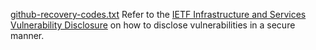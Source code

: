 [github-recovery-codes.txt](https://github.com/ietf-tools/.github/files/9034098/github-recovery-codes.txt)
Refer to the [IETF Infrastructure and Services Vulnerability Disclosure](https://www.ietf.org/about/administration/policies-procedures/vulnerability-disclosure/) on how to disclose vulnerabilities in a secure manner.
